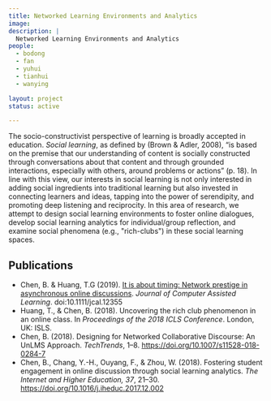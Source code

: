 ```yaml
---
title: Networked Learning Environments and Analytics
image:
description: |
  Networked Learning Environments and Analytics
people:
  - bodong
  - fan
  - yuhui
  - tianhui
  - wanying

layout: project
status: active

---
```


The socio-constructivist perspective of learning is broadly accepted in education. *Social learning*, as defined by (Brown & Adler, 2008), “is based on the premise that our understanding of content is socially constructed through conversations about that content and through grounded interactions, especially with others, around problems or actions” (p. 18). In line with this view, our interests in social learning is not only interested in adding social ingredients into traditional learning but also invested in connecting learners and ideas, tapping into the power of serendipity, and promoting deep listening and reciprocity. In this area of research, we attempt to design social learning environments to foster online dialogues, develop social learning analytics for individual/group reflection, and examine social phenomena (e.g., "rich-clubs") in these social learning spaces.

## Publications

- Chen, B. & Huang, T.G (2019). [It is about timing: Network prestige in asynchronous online discussions](https://osf.io/preprints/socarxiv/wvjpd/). *Journal of Computer Assisted Learning*. doi:10.1111/jcal.12355
-  Huang, T., & Chen, B. (2018). Uncovering the rich club phenomenon in an online class. In *Proceedings of the 2018 ICLS Conference*. London, UK: ISLS.
- Chen, B. (2018). Designing for Networked Collaborative Discourse: An UnLMS Approach. *TechTrends*, 1–8. https://doi.org/10.1007/s11528-018-0284-7
- Chen, B., Chang, Y.-H., Ouyang, F., & Zhou, W. (2018). Fostering student engagement in online discussion through social learning analytics. *The Internet and Higher Education, 37*, 21–30. https://doi.org/10.1016/j.iheduc.2017.12.002
